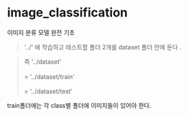 # image_classification


이미지 분류 모델 완전 기초

> '../' 에 학습하고 테스트할 폴더 2개를 dataset 폴더 안에 둔다 . 

> 즉 '../dataset'  <br> <br>
    > '../dataset/train' <br> <br>
    > '../dataset/test'

train폴더에는 각 class별 폴더에 이미지들이 있어야 한다. 